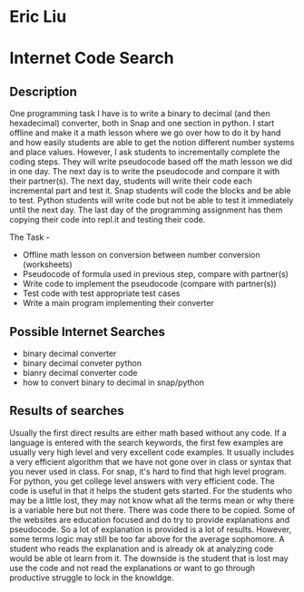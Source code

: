 # Eric Liu

# Internet Code Search

## Description
One programming task I have is to write a binary to decimal (and then hexadecimal) converter, both in Snap and one section in python.
I start offline and make it a math lesson where we go over how to do it by hand and how easily students are able to get the notion different number systems and place values. However, I ask students to incrementally complete the coding steps. They will write pseudocode based off the math lesson we did in one day. The next day is to write the pseudocode and compare it with their partner(s). The next day, students will write their code each incremental part and test it. Snap students will code the blocks and be able to test. Python students will write code but not be able to test it immediately until the next day. The last day of the programming assignment has them copying their code into repl.it and testing their code.

The Task -
- Offline math lesson on conversion between number conversion (worksheets)
- Pseudocode of formula used in previous step, compare with partner(s)
- Write code to implement the pseudocode (compare with partner(s))
- Test code with test appropriate test cases
- Write a main program implementing their converter

## Possible Internet Searches
- binary decimal converter
- binary decimal conveter python
- bianry decimal converter code
- how to convert binary to decimal in snap/python

## Results of searches
Usually the first direct results are either math based without any code. If a language is entered with the search keywords, the first few examples are usually very high level and very excellent code examples. It usually includes a very efficient algorithm that we have not gone over in class or syntax that you never used in class.
For snap, it's hard to find that high level program. For python, you get college level answers with very efficient code. The code is useful in that it helps the student gets started. For the students who may be a little lost, they may not know what all the terms mean or why there is a variable here but not there. There was code there to be copied. Some of the websites are education focused and do try to provide explanations and pseudocode. So a lot of explanation is provided is a lot of results. However, some terms logic may still be too far above for the average sophomore. A student who reads the explanation and is already ok at analyzing code would be able ot learn from it. The downside is the student that is lost may use the code and not read the explanations or want to go through productive struggle to lock in the knowldge.





